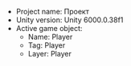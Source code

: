 <!-- UNITY CODE ASSIST INSTRUCTIONS START -->
- Project name: Проект
- Unity version: Unity 6000.0.38f1
- Active game object:
  - Name: Player
  - Tag: Player
  - Layer: Player
<!-- UNITY CODE ASSIST INSTRUCTIONS END -->
